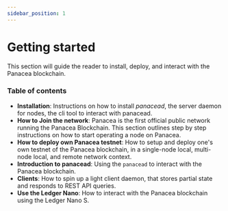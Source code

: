 ```yaml
---
sidebar_position: 1
---
```


# Getting started

This section will guide the reader to install, deploy, and interact with the Panacea blockchain.‌

### Table of contents <a id="table-of-contents"></a>

* **Installation**: Instructions on how to install _panacead_, the server daemon for nodes, the cli tool to interact with panacead.
* **How to Join the network**: Panacea is the first official public network running the Panacea Blockchain. This section outlines step by step instructions on how to start operating a node on Panacea.
* **How to deploy own Panacea testnet**: How to setup and deploy one's own testnet of the Panacea blockchain, in a single-node local, multi-node local, and remote network context.
* **Introduction to panacead**: Using the `panacead` to interact with the Panacea blockchain.
* **Clients**: How to spin up a light client daemon, that stores partial state and responds to REST API queries.
* **Use the Ledger Nano**: How to interact with the Panacea blockchain using the Ledger Nano S.



